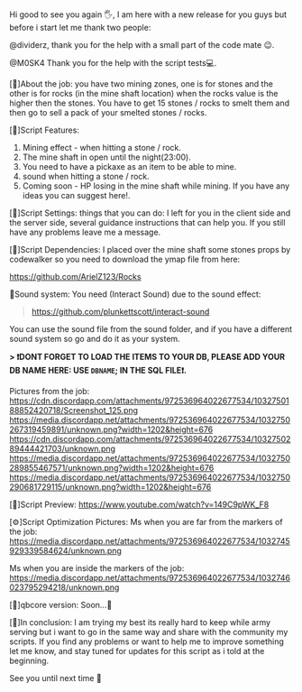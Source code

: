 Hi good to see you again :raised_hand_with_fingers_splayed:, I am here with a new release for you guys but before i start let me thank two people:

@dividerz, thank you for the help with a small part of the code mate :wink:.

@M0SK4 Thank you for the help with the script tests💻.

[📕]About the job: you have two mining zones, one is for stones and the other is for rocks (in the mine shaft location) when the rocks value is the higher then the stones.
You have to get 15 stones / rocks to smelt them and then go to sell a pack of your smelted stones / rocks.

[📕]Script Features:
1) Mining effect - when hitting a stone / rock.
2) The mine shaft in open until the night(23:00).
3) You need to have a pickaxe as an item to be able to mine.
4) sound when hitting a stone / rock.
5) Coming soon - HP losing in the mine shaft while mining.
If you have any ideas you can suggest here!.

[📕]Script Settings:
things that you can do: I left for you in the client side and the server side, several guidance instructions that can help you.
If you still have any problems leave me a message.

[📕]Script Dependencies:
I placed over the mine shaft some stones props by codewalker so you need to download the ymap file from here:

https://github.com/ArielZ123/Rocks

📣Sound system:
You need (Interact Sound) due to the sound effect:

> https://github.com/plunkettscott/interact-sound

You can use the sound file from the sound folder, and if you have a different sound system so go and do it as your system.



**> ❗️DONT FORGET TO LOAD THE ITEMS TO YOUR DB, PLEASE ADD YOUR DB NAME HERE: USE `DBNAME`; IN THE SQL FILE❗️.**



Pictures from the job:
https://cdn.discordapp.com/attachments/972536964022677534/1032750188852420718/Screenshot_125.png
https://media.discordapp.net/attachments/972536964022677534/1032750267319459891/unknown.png?width=1202&height=676
https://cdn.discordapp.com/attachments/972536964022677534/1032750289444421703/unknown.png
https://media.discordapp.net/attachments/972536964022677534/1032750289855467571/unknown.png?width=1202&height=676
https://media.discordapp.net/attachments/972536964022677534/1032750290681729115/unknown.png?width=1202&height=676

[📕]Script Preview: https://www.youtube.com/watch?v=149C9pWK_F8

[⚙️]Script Optimization Pictures:
Ms when you are far from the markers of the job: 
https://media.discordapp.net/attachments/972536964022677534/1032745929339584624/unknown.png

Ms when you are inside the markers of the job: 
https://media.discordapp.net/attachments/972536964022677534/1032746023795294218/unknown.png

[🔎]qbcore version:
Soon...📏

[📕]In conclusion: I am trying my best its really hard to keep while army serving but i want to go in the same way and share with the community my scripts.
 If you find any problems or want to help me to improve something let me know, and stay tuned for updates for this script as i told at the beginning.

See you until next time :wave:
